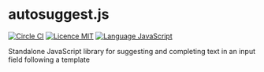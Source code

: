 autosuggest.js
==============

[![Circle CI](https://circleci.com/gh/thegecko/autosuggest.js.svg?style=shield)](https://circleci.com/gh/thegecko/autosuggest.js)
[![Licence MIT](http://b.repl.ca/v1/Licence-MIT-blue.png)](http://opensource.org/licenses/MIT)
[![Language JavaScript](http://b.repl.ca/v1/Language-JavaScript-blue.png)](http://vanilla-js.com)

Standalone JavaScript library for suggesting and completing text in an input field following a template
